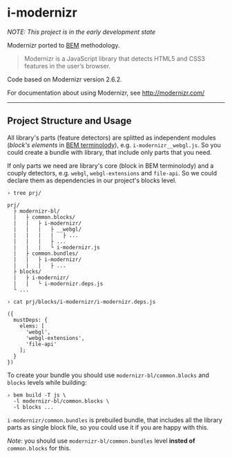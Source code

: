 i-modernizr
===========

*NOTE: This project is in the early development state*

Modernizr ported to [BEM](http://bem.info) methodology.

>Modernizr is a JavaScript library that detects HTML5 and CSS3 features in the
user’s browser.

Code based on Modernizr version 2.6.2.

For documentation about using Modernizr, see http://modernizr.com/

---

Project Structure and Usage
---------------------------

All library's parts (feature detectors) are splitted as independent modules
(*block's elements* in [BEM terminolody](http://bem.info/method/definitions/)),
e.g. `i-modernizr__webgl.js`. So you could create a bundle with library, that
include only parts that you need.

If only parts we need are library's core (block in BEM terminolody) and a couply
detectors, e.g. `webgl`, `webgl-extensions` and `file-api`. So we could declare
them as dependencies in our project's blocks level.

```shell
› tree prj/

prj/
  ├ modernizr-bl/
  |   ├ common.blocks/
  |   |   ├ i-modernizr/
  |   |   |   ├ __webgl/
  |   |   |   |   ├ ...
  |   |   |   ├ ...
  |   |   |   └ i-modernizr.js
  |   ├ common.bundles/
  |   |   ├ i-modernizr/
  |   |   |   ├ ...
  ├ blocks/
  |   ├ i-modernizr/
  |   |   └ i-modernizr.deps.js
  └ ...

› cat prj/blocks/i-modernizr/i-modernizr.deps.js

({
  mustDeps: {
    elems: [
      'webgl',
      'webgl-extensions',
      'file-api'
    ];
  }
})
```

To create your bundle you should use `modernizr-bl/common.blocks` and `blocks`
levels while building:

```shell
› bem build -T js \
  -l modernizr-bl/common.blocks \
  -l blocks ...
```

`i-modernizr/common.bundles` is prebuiled bundle, that includes all the library
parts as single block file, so you could use it if you are happy with this.

*Note*: you should use `modernizr-bl/common.bundles` level **insted of**
`common.blocks` for this.

